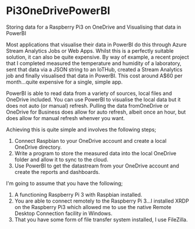# Pi3OneDrivePowerBI
Storing data for a Raspberry Pi3 on OneDrive and Visualising that data in PowerBI

Most applications that visualise their data in PowerBI do this through Azure Stream Analytics Jobs or Web Apps.  Whilst this is a perfectly suitable solution, it can also be quite expensive.  By way of example, a recent project that I completed measured the temperature and humidity of a laboratory, sent that data via a JSON string to an IoTHub, created a Stream Analytics job and finally visualised that data in PowerBI.  This cost around A$60 per month...quite expensive for a single, simple app.

PowerBI is able to read data from a variety of sources, local files and OneDrive included.  You can use PowerBI to visualise the local data but it does not auto (or manual) refresh.  Pulling the data fromOneDrive or OneDrive for Business does allow for auto refresh, albeit once an hour, but does allow for manual refresh whenver you want.

Achieving this is quite simple and involves the following steps;
  1. Connect Raspbian to your OneDrive account and create a local OneDrive directory.
  2. Write a program to store the measured data into the local OneDrive folder and allow it to sync to the cloud.
  3. Use PowerBI to get the datastream from your OneDrive account and create the reports and dashboards.
  
I'm going to assume that you have the following;

  1. A functioning Raspberry Pi 3 with Raspbian installed.  
  2. You are able to connect remotely to the Raspberry Pi 3...I installed XRDP on the Raspberry Pi3 which allowed me to use the native Remote Desktop Connection facility in Windows.  
  3. That you have some form of file transfer system installed, I use FileZilla.
